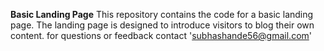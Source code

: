 **Basic Landing Page**
This repository contains the code for a basic landing page. The landing page is designed to introduce visitors to blog their own content.
for questions or feedback contact 'subhashande56@gmail.com'
